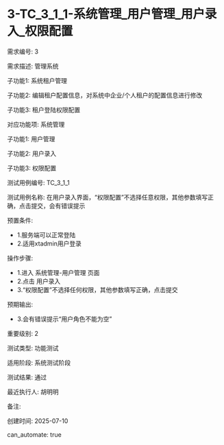 # 3-TC_3_1_1-系统管理_用户管理_用户录入_权限配置

需求编号: 3

需求描述: 管理系统

子功能1: 系统租户管理

子功能2: 编辑租户配置信息，对系统中企业/个人租户的配置信息进行修改

子功能3: 租户登陆权限配置


对应功能项: 系统管理

子功能1: 用户管理

子功能2: 用户录入

子功能3: 权限配置


测试用例编号: TC_3_1_1

测试用例名称: 在用户录入界面，“权限配置”不选择任意权限，其他参数填写正确，点击提交，会有错误提示

预置条件:
- 1.服务端可以正常登陆
- 2.适用xtadmin用户登录

操作步骤:
- 1.进入 系统管理-用户管理 页面
- 2.点击 用户录入
- 3.“权限配置”不选择任何权限，其他参数填写正确，点击提交

预期输出:
- 3.会有错误提示“用户角色不能为空”

重要级别: 2

测试类型: 功能测试

适用阶段: 系统测试阶段

测试结果: 通过

最近执行人: 胡明明

备注: 

创建时间: 2025-07-10

can_automate: true
